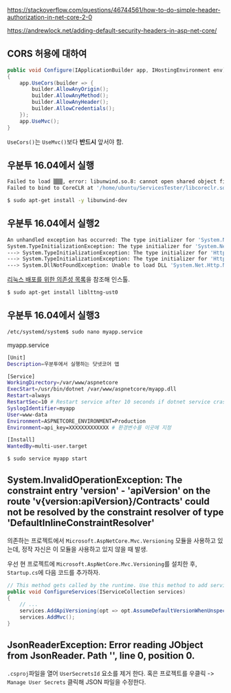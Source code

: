 

https://stackoverflow.com/questions/46744561/how-to-do-simple-header-authorization-in-net-core-2-0

https://andrewlock.net/adding-default-security-headers-in-asp-net-core/

## CORS 허용에 대하여

```c#
public void Configure(IApplicationBuilder app, IHostingEnvironment env)
{
    app.UseCors(builder => {
        builder.AllowAnyOrigin();
        builder.AllowAnyMethod();
        builder.AllowAnyHeader();
        builder.AllowCredentials();
    });
    app.UseMvc();
}
```

`UseCors()`는 `UseMvc()`보다 **반드시** 앞서야 함.

## 우분투 16.04에서 실행

```bash
Failed to load ▒▒▒, error: libunwind.so.8: cannot open shared object file: No such file or dire              ctory
Failed to bind to CoreCLR at '/home/ubuntu/ServicesTester/libcoreclr.so'
```

```bash
$ sudo apt-get install -y libunwind-dev
```
## 우분투 16.04에서 실행2
```bash
An unhandled exception has occurred: The type initializer for 'System.Net.Http.CurlHandler' threw an exception.
System.TypeInitializationException: The type initializer for 'System.Net.Http.CurlHandler' threw an exception. 
---> System.TypeInitializationException: The type initializer for 'Http' threw an exception. 
---> System.TypeInitializationException: The type initializer for 'HttpInitializer' threw an exception. 
---> System.DllNotFoundException: Unable to load DLL 'System.Net.Http.Native': The specified module or one of its dependencies could not be found.
```

[리눅스 배포를 위한 의존성 목록](https://docs.microsoft.com/en-us/dotnet/core/linux-prerequisites?tabs=netcore2x#linux-distribution-dependencies)을 참조해 인스톨.

```bash
$ sudo apt-get install liblttng-ust0
```

## 우분투 16.04에서 실행3

```bash
/etc/systemd/system$ sudo nano myapp.service
```

myapp.service

```bash
[Unit]
Description=우분투에서 실행하는 닷넷코어 앱

[Service]
WorkingDirectory=/var/www/aspnetcore
ExecStart=/usr/bin/dotnet /var/www/aspnetcore/myapp.dll
Restart=always
RestartSec=10 # Restart service after 10 seconds if dotnet service crashes
SyslogIdentifier=myapp
User=www-data
Environment=ASPNETCORE_ENVIRONMENT=Production
Environment=api_key=XXXXXXXXXXXXX # 환경변수를 이곳에 지정

[Install]
WantedBy=multi-user.target
```

```bash
$ sudo service myapp start
```

## System.InvalidOperationException: The constraint entry 'version' - 'apiVersion' on the route 'v{version:apiVersion}/Contracts' could not be resolved by the constraint resolver of type 'DefaultInlineConstraintResolver'

의존하는 프로젝트에서 `Microsoft.AspNetCore.Mvc.Versioning` 모듈을 사용하고 있는데, 정작 자신은 이 모듈을 사용하고 있지 않을 때 발생.

우선 현 프로젝트에 `Microsoft.AspNetCore.Mvc.Versioning`를 설치한 후, `Startup.cs`에 다음 코드를 추가하자.

```c#
// This method gets called by the runtime. Use this method to add services to the container.
public void ConfigureServices(IServiceCollection services)
{
    // ...
    services.AddApiVersioning(opt => opt.AssumeDefaultVersionWhenUnspecified = true);
    services.AddMvc();
}
```

## JsonReaderException: Error reading JObject from JsonReader. Path '', line 0, position 0.

`.csproj`파일을 열어 `UserSecretsId` 요소를 제거 한다. 혹은 프로젝트를 우클릭 -> `Manage User Secrets` 클릭해 JSON 파일을 수정한다.